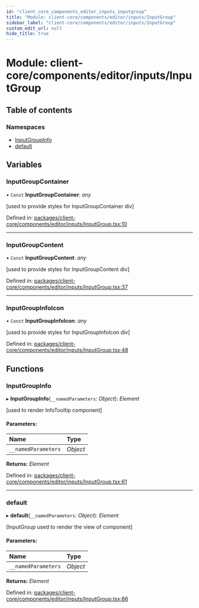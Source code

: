 ```yaml
---
id: "client_core_components_editor_inputs_inputgroup"
title: "Module: client-core/components/editor/inputs/InputGroup"
sidebar_label: "client-core/components/editor/inputs/InputGroup"
custom_edit_url: null
hide_title: true
---
```


# Module: client-core/components/editor/inputs/InputGroup

## Table of contents

### Namespaces

- [InputGroupInfo](client_core_components_editor_inputs_inputgroup.inputgroupinfo.md)
- [default](client_core_components_editor_inputs_inputgroup.default.md)

## Variables

### InputGroupContainer

• `Const` **InputGroupContainer**: *any*

[used to provide styles for InputGroupContainer div]

Defined in: [packages/client-core/components/editor/inputs/InputGroup.tsx:10](https://github.com/xr3ngine/xr3ngine/blob/5a0f83ed8/packages/client-core/components/editor/inputs/InputGroup.tsx#L10)

___

### InputGroupContent

• `Const` **InputGroupContent**: *any*

[used to provide styles for InputGroupContent div]

Defined in: [packages/client-core/components/editor/inputs/InputGroup.tsx:37](https://github.com/xr3ngine/xr3ngine/blob/5a0f83ed8/packages/client-core/components/editor/inputs/InputGroup.tsx#L37)

___

### InputGroupInfoIcon

• `Const` **InputGroupInfoIcon**: *any*

[used to provide styles for InputGroupInfoIcon div]

Defined in: [packages/client-core/components/editor/inputs/InputGroup.tsx:48](https://github.com/xr3ngine/xr3ngine/blob/5a0f83ed8/packages/client-core/components/editor/inputs/InputGroup.tsx#L48)

## Functions

### InputGroupInfo

▸ **InputGroupInfo**(`__namedParameters`: *Object*): *Element*

[used to render InfoTooltip component]

#### Parameters:

Name | Type |
:------ | :------ |
`__namedParameters` | *Object* |

**Returns:** *Element*

Defined in: [packages/client-core/components/editor/inputs/InputGroup.tsx:61](https://github.com/xr3ngine/xr3ngine/blob/5a0f83ed8/packages/client-core/components/editor/inputs/InputGroup.tsx#L61)

___

### default

▸ **default**(`__namedParameters`: *Object*): *Element*

[InputGroup used to render the view of component]

#### Parameters:

Name | Type |
:------ | :------ |
`__namedParameters` | *Object* |

**Returns:** *Element*

Defined in: [packages/client-core/components/editor/inputs/InputGroup.tsx:86](https://github.com/xr3ngine/xr3ngine/blob/5a0f83ed8/packages/client-core/components/editor/inputs/InputGroup.tsx#L86)

